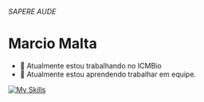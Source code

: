 *SAPERE AUDE*

# Marcio Malta

- 🔭 Atualmente estou trabalhando no ICMBio
- 🧰 Atualmente estou aprendendo trabalhar em equipe.

[![My Skills](https://skillicons.dev/icons?i=bootstrap,js,py,php,laravel,nodejs,git,gitlab,postgres,mysql,docker,linux,cpp,eclipse,java)](https://skillicons.dev)

